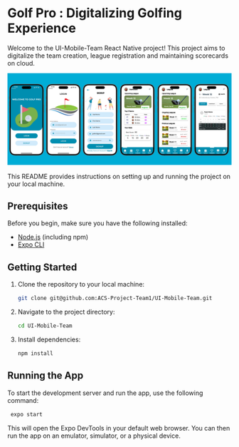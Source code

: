# Golf Pro : Digitalizing Golfing Experience

Welcome to the UI-Mobile-Team React Native project! This project aims to digitalize the team creation, league registration and maintaining scorecards on cloud.

![Golf Image](./UI-Designs/GolfproCover.png)


This README provides instructions on setting up and running the project on your local machine.

## Prerequisites

Before you begin, make sure you have the following installed:

- [Node.js](https://nodejs.org/) (including npm)
- [Expo CLI](https://docs.expo.dev/get-started/installation/)

## Getting Started

1. Clone the repository to your local machine:

   ```bash
   git clone git@github.com:ACS-Project-Team1/UI-Mobile-Team.git

2. Navigate to the project directory:

   ```bash
   cd UI-Mobile-Team

3. Install dependencies:

   ```bash
   npm install

## Running the App

To start the development server and run the app, use the following command:

  ```bash
   expo start
```

This will open the Expo DevTools in your default web browser. You can then run the app on an emulator, simulator, or a physical device.




